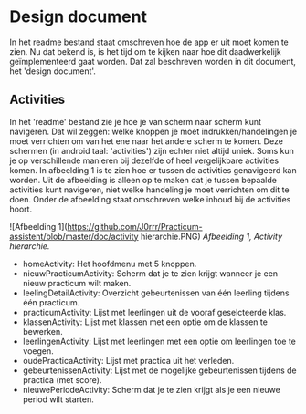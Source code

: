 # Design document

In het readme bestand staat omschreven hoe de app er uit moet komen te zien. Nu dat bekend is, is het tijd om te kijken naar hoe dit daadwerkelijk geïmplementeerd gaat worden. Dat zal beschreven worden in dit document, het 'design document'.

## Activities
In het 'readme' bestand zie je hoe je van scherm naar scherm kunt navigeren. Dat wil zeggen: welke knoppen je moet indrukken/handelingen je moet verrichten om van het ene naar het andere scherm te komen. Deze schermen (in android taal: 'activities') zijn echter niet altijd uniek. Soms kun je op verschillende manieren bij dezelfde of heel vergelijkbare activities komen. In afbeelding 1 is te zien hoe er tussen de activities genavigeerd kan worden. Uit de afbeelding is alleen op te maken dat je tussen bepaalde activities kunt navigeren, niet welke handeling je moet verrichten om dit te doen. Onder de afbeelding staat omschreven welke inhoud bij de activities hoort.

![Afbeelding 1](https://github.com/J0rrr/Practicum-assistent/blob/master/doc/activity hierarchie.PNG)
*Afbeelding 1, Activity hierarchie.*

- homeActivity: Het hoofdmenu met 5 knoppen.
- nieuwPracticumActivity: Scherm dat je te zien krijgt wanneer je een nieuw practicum wilt maken.
- leelingDetailActivity: Overzicht gebeurtenissen van één leerling tijdens één practicum. 
- practicumActivity: Lijst met leerlingen uit de vooraf geselcteerde klas.
- klassenActivity: Lijst met klassen met een optie om de klassen te bewerken.
- leerlingenActivity: Lijst met leerlingen met een optie om leerlingen toe te voegen.
- oudePracticaActivity: Lijst met practica uit het verleden.
- gebeurtenissenActivity: Lijst met de mogelijke gebeurtenissen tijdens de practica (met score).
- nieuwePeriodeActivity: Scherm dat je te zien krijgt als je een nieuwe period wilt starten.

